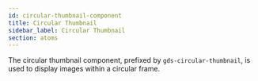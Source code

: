 ```yaml
---
id: circular-thumbnail-component
title: Circular Thumbnail
sidebar_label: Circular Thumbnail
section: atoms
---
```


The circular thumbnail component, prefixed by `gds-circular-thumbnail`, is used to display images within a circular frame.
